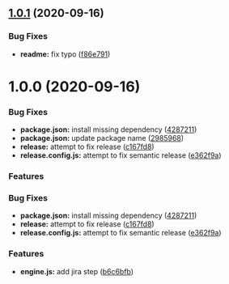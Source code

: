 ## [1.0.1](https://github.com/DawChihLiou/cz-conventional-changelog-with-jiraid-detection/compare/v1.0.0...v1.0.1) (2020-09-16)


### Bug Fixes

* **readme:** fix typo ([f86e791](https://github.com/DawChihLiou/cz-conventional-changelog-with-jiraid-detection/commit/f86e791d9ee8177a1f00272f583b18ffb8d18be1))

# 1.0.0 (2020-09-16)

### Bug Fixes

- **package.json:** install missing dependency ([4287211](https://github.com/DawChihLiou/cz-conventional-changelog-with-jiraid-detection/commit/4287211eacf0d4adb5f2526969c684ac4f1535c4))
- **package.json:** update package name ([2985968](https://github.com/DawChihLiou/cz-conventional-changelog-with-jiraid-detection/commit/2985968ae3355fe8d2ea6a3de5c1415e0fe137b0))
- **release:** attempt to fix release ([c167fd8](https://github.com/DawChihLiou/cz-conventional-changelog-with-jiraid-detection/commit/c167fd8e2624674c2f80db735be42bdf7dc382d0))
- **release.config.js:** attempt to fix semantic release ([e362f9a](https://github.com/DawChihLiou/cz-conventional-changelog-with-jiraid-detection/commit/e362f9af27429f587f837716fbbd7f7b9138b75e))

### Features

### Bug Fixes

- **package.json:** install missing dependency ([4287211](https://github.com/DawChihLiou/cz-conventional-changelog-with-jiraid-detection/commit/4287211eacf0d4adb5f2526969c684ac4f1535c4))
- **release:** attempt to fix release ([c167fd8](https://github.com/DawChihLiou/cz-conventional-changelog-with-jiraid-detection/commit/c167fd8e2624674c2f80db735be42bdf7dc382d0))
- **release.config.js:** attempt to fix semantic release ([e362f9a](https://github.com/DawChihLiou/cz-conventional-changelog-with-jiraid-detection/commit/e362f9af27429f587f837716fbbd7f7b9138b75e))

### Features

- **engine.js:** add jira step ([b6c6bfb](https://github.com/DawChihLiou/cz-conventional-changelog-with-jiraid-detection/commit/b6c6bfb3014a6bbb35e36892bbb6936c4319bec9))

